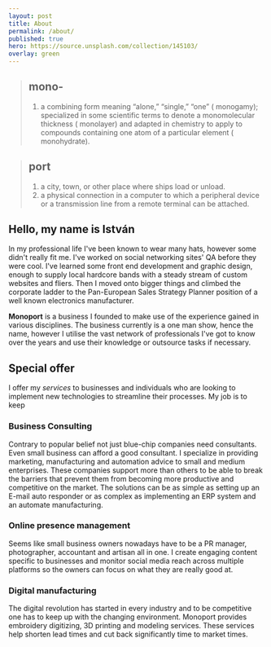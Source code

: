 ```yaml
---
layout: post
title: About
permalink: /about/
published: true
hero: https://source.unsplash.com/collection/145103/
overlay: green
---
```



> ## mono-
> 1. a combining form meaning “alone,” “single,” “one” ( monogamy); specialized in some scientific terms to denote a monomolecular thickness ( monolayer) and adapted in chemistry to apply to compounds containing one atom of a particular element ( monohydrate).

> ## port
> 1. a city, town, or other place where ships load or unload.
> 2. a physical connection in a computer to which a peripheral device or a transmission line from a remote terminal can be attached.

## Hello, my name is István

In my professional life I've been known to wear many hats, however some didn't really fit me. I've  worked on social networking sites' QA before they were cool. I've learned some front end development and graphic design, enough to supply local hardcore bands with a steady stream of custom websites and fliers. Then I moved onto bigger things and climbed the corporate ladder to the Pan-European Sales Strategy Planner position of a well known electronics manufacturer.

**Monoport** is a business I founded to make use of the experience gained in various disciplines. The business currently is a one man show, hence the name, however I utilise the vast network of professionals I've got to know over the years and use their knowledge or outsource tasks if necessary.

## Special offer

I offer my *services* to businesses and individuals who are looking to implement new technologies to streamline their processes. My job is to keep 

### Business Consulting
Contrary to popular belief not just blue-chip companies need consultants. Even small business can afford a good consultant. I specialize in providing marketing, manufacturing and automation advice to small and medium enterprises. These companies support more than others to be able to break the barriers that prevent them from becoming more productive and competitive on the market. The solutions can be as simple as setting up an E-mail auto responder or as complex as implementing an ERP system and an automate manufacturing.

### Online presence management
Seems like small business owners nowadays have to be a PR manager, photographer, accountant and artisan all in one. I create engaging content specific to businesses and monitor social media reach across multiple platforms so the owners can focus on what they are really good at.


### Digital manufacturing
The digital revolution has started in every industry and to be competitive one has to keep up with the changing environment. Monoport provides embroidery digitizing, 3D printing and modeling services. These services help shorten lead times and cut back significantly time to market times.



